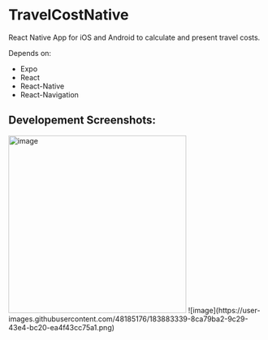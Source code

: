 # TravelCostNative
 React Native App for iOS and Android to calculate and present travel costs.

 Depends on:
 - Expo
 - React
 - React-Native
 - React-Navigation


## Developement Screenshots:
<img height="350" alt="image" src="https://user-images.githubusercontent.com/48185176/183236829-66358506-8e6a-477c-9e05-106f9cb47c6a.png">
![image](https://user-images.githubusercontent.com/48185176/183883339-8ca79ba2-9c29-43e4-bc20-ea4f43cc75a1.png)
